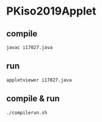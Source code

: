 # PKiso2019Applet

## compile

```
javac i17027.java
```

## run

```
appletviewer i17027.java
```

## compile & run

```
./compilerun.sh
```
